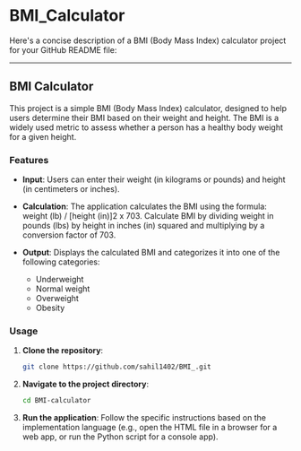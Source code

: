 
# BMI_Calculator

Here's a concise description of a BMI (Body Mass Index) calculator project for your GitHub README file:

---

## BMI Calculator

This project is a simple BMI (Body Mass Index) calculator, designed to help users determine their BMI based on their weight and height. The BMI is a widely used metric to assess whether a person has a healthy body weight for a given height.

### Features

- **Input**: Users can enter their weight (in kilograms or pounds) and height (in centimeters or inches).
- **Calculation**: The application calculates the BMI using the formula:  weight (lb) / [height (in)]2 x 703. Calculate BMI by dividing weight in pounds (lbs) by height in inches (in) squared and multiplying by a conversion factor of 703.

- **Output**: Displays the calculated BMI and categorizes it into one of the following categories:
  - Underweight
  - Normal weight
  - Overweight
  - Obesity

### Usage

1. **Clone the repository**: 
   ```sh
   git clone https://github.com/sahil1402/BMI_.git
   ```
2. **Navigate to the project directory**:
   ```sh
   cd BMI-calculator
   ```
3. **Run the application**:
   Follow the specific instructions based on the implementation language (e.g., open the HTML file in a browser for a web app, or run the Python script for a console app).



